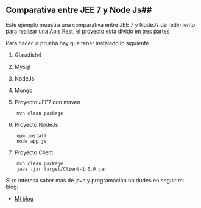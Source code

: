 ## Comparativa entre JEE 7 y Node Js##

Este ejemplo muestra una comparativa entre JEE 7 y NodeJs de redimiento para realizar una Apis Rest, el proyecto esta divido en tres partes

Para hacer la prueba hay que tener instalado lo siguiente

1. Glassfish4

2. Mysql

3. NodeJs

4. Mongo

5. Proyecto JEE7 con maven
```
	mvn clean package
```

6. Proyecto NodeJs
```
	npm install
	node app.js
```

7. Proyecto Client
```
	mvn clean package
	java -jar target/Client-1.0.0.jar

```

Si te interesa saber mas de java y programación no dudes en seguir mi blog:

* [Mi blog](http://tirandolineasdecodigo.blogspot.com.es/)

